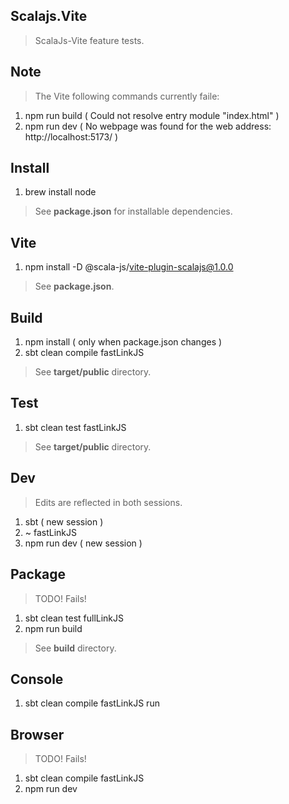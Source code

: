 Scalajs.Vite
------------
>ScalaJs-Vite feature tests.

Note
----
>The Vite following commands currently faile:
1. npm run build ( Could not resolve entry module "index.html" )
2. npm run dev ( No webpage was found for the web address: http://localhost:5173/ )

Install
-------
1. brew install node
>See **package.json** for installable dependencies.

Vite
----
1. npm install -D @scala-js/vite-plugin-scalajs@1.0.0
>See **package.json**.

Build
-----
1. npm install ( only when package.json changes )
2. sbt clean compile fastLinkJS
>See **target/public** directory.

Test
----
1. sbt clean test fastLinkJS
>See **target/public** directory.

Dev
---
>Edits are reflected in both sessions.
1. sbt ( new session )
2. ~ fastLinkJS
3. npm run dev ( new session )

Package
-------
>TODO! Fails!
1. sbt clean test fullLinkJS
2. npm run build
>See **build** directory.

Console
-------
1. sbt clean compile fastLinkJS run

Browser
-------
>TODO! Fails!
1. sbt clean compile fastLinkJS
2. npm run dev